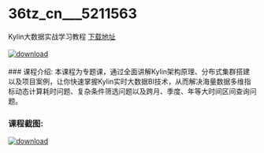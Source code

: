# 36tz_cn___5211563
Kylin大数据实战学习教程
[下载地址](http://www.36tz.cn/article/5211563 "下载地址")
<br/></br>[![download](http://36tz.cn/muke_img/2020_03_2-159.png "下载地址")](http://www.36tz.cn/article/5211563 "下载地址")
<br/></br>### 课程介绍:
本课程为专题课，通过全面讲解Kylin架构原理、分布式集群搭建以及项目案例，让你快速掌握Kylin实时大数据BI技术，从而解决海量数据多维指标动态计算耗时问题、复杂条件筛选问题以及跨月、季度、年等大时间区间查询问题。

### 课程截图:
[![download](http://36tz.cn/muke_img/2020_03_1-164.png "下载地址")](http://www.36tz.cn/article/5211563 "下载地址")
